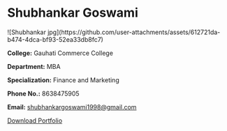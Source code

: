 <!DOCTYPE html>
<html lang="en">
<head>
    <meta charset="UTF-8">
    <meta name="viewport" content="width=device-width, initial-scale=1.0">
</head>
<body>
    <div class="container">
        <h1>Shubhankar Goswami</h1>
       ![Shubhankar jpg](https://github.com/user-attachments/assets/612721da-b474-4dca-bf93-52ea33db8fc7)
        <div class="info">
            <p><strong>College:</strong> Gauhati Commerce College</p>
            <p><strong>Department:</strong> MBA</p>
            <p><strong>Specialization:</strong> Finance and Marketing</p>
            <p><strong>Phone No.:</strong> 8638475905</p>
            <p><strong>Email:</strong> <a href="mailto:shubhankargoswami1998@gmail.com">shubhankargoswami1998@gmail.com</a></p>
        </div>
        <div class="download">
            <a href="Shubhankar_Goswami_Portfolio.html" download>Download Portfolio</a>
        </div>
    </div>
</body>
</html>

